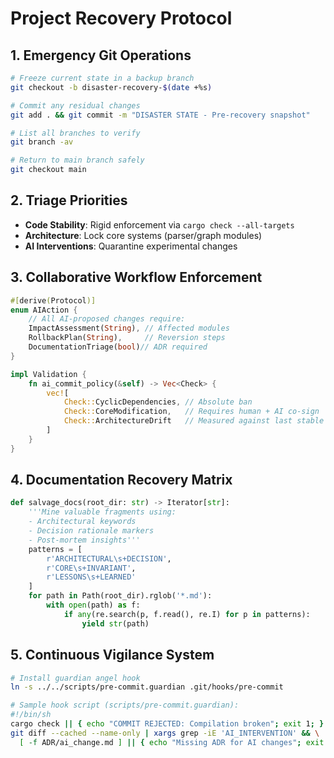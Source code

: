 # Project Recovery Protocol

## 1. Emergency Git Operations

```bash
# Freeze current state in a backup branch
git checkout -b disaster-recovery-$(date +%s)

# Commit any residual changes
git add . && git commit -m "DISASTER STATE - Pre-recovery snapshot"

# List all branches to verify
git branch -av

# Return to main branch safely
git checkout main
```

## 2. Triage Priorities

- **Code Stability**: Rigid enforcement via `cargo check --all-targets`
- **Architecture**: Lock core systems (parser/graph modules)
- **AI Interventions**: Quarantine experimental changes

## 3. Collaborative Workflow Enforcement

```rust
#[derive(Protocol)]
enum AIAction {
    // All AI-proposed changes require:
    ImpactAssessment(String), // Affected modules
    RollbackPlan(String),     // Reversion steps
    DocumentationTriage(bool)// ADR required
}

impl Validation {
    fn ai_commit_policy(&self) -> Vec<Check> {
        vec![
            Check::CyclicDependencies, // Absolute ban
            Check::CoreModification,   // Requires human + AI co-sign
            Check::ArchitectureDrift   // Measured against last stable
        ]
    }
}
```

## 4. Documentation Recovery Matrix

```python
def salvage_docs(root_dir: str) -> Iterator[str]:
    '''Mine valuable fragments using:
    - Architectural keywords
    - Decision rationale markers
    - Post-mortem insights'''
    patterns = [
        r'ARCHITECTURAL\s+DECISION',
        r'CORE\s+INVARIANT',
        r'LESSONS\s+LEARNED'
    ]
    for path in Path(root_dir).rglob('*.md'):
        with open(path) as f:
            if any(re.search(p, f.read(), re.I) for p in patterns):
                yield str(path)
```

## 5. Continuous Vigilance System

```bash
# Install guardian angel hook
ln -s ../../scripts/pre-commit.guardian .git/hooks/pre-commit

# Sample hook script (scripts/pre-commit.guardian):
#!/bin/sh
cargo check || { echo "COMMIT REJECTED: Compilation broken"; exit 1; }
git diff --cached --name-only | xargs grep -iE 'AI_INTERVENTION' && \
  [ -f ADR/ai_change.md ] || { echo "Missing ADR for AI changes"; exit 1; }
```
